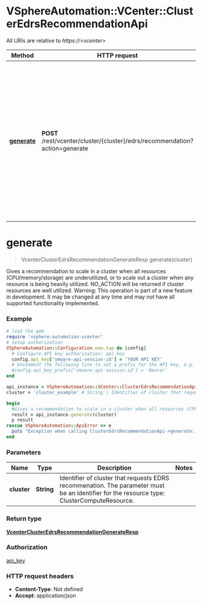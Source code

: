 # VSphereAutomation::VCenter::ClusterEdrsRecommendationApi

All URIs are relative to *https://&lt;vcenter&gt;*

Method | HTTP request | Description
------------- | ------------- | -------------
[**generate**](ClusterEdrsRecommendationApi.md#generate) | **POST** /rest/vcenter/cluster/{cluster}/edrs/recommendation?action&#x3D;generate | Gives a recommendation to scale in a cluster when all resources (CPU/memory/storage) are underutilized, or to scale out a cluster when any resource is being heavily utilized. NO_ACTION will be returned if cluster resources are well utilized. Warning: This operation is part of a new feature in development. It may be changed at any time and may not have all supported functionality implemented.


# **generate**
> VcenterClusterEdrsRecommendationGenerateResp generate(cluster)

Gives a recommendation to scale in a cluster when all resources (CPU/memory/storage) are underutilized, or to scale out a cluster when any resource is being heavily utilized. NO_ACTION will be returned if cluster resources are well utilized. Warning: This operation is part of a new feature in development. It may be changed at any time and may not have all supported functionality implemented.

### Example
```ruby
# load the gem
require 'vsphere-automation-vcenter'
# setup authorization
VSphereAutomation::Configuration.new.tap do |config|
  # Configure API key authorization: api_key
  config.api_key['vmware-api-session-id'] = 'YOUR API KEY'
  # Uncomment the following line to set a prefix for the API key, e.g. 'Bearer' (defaults to nil)
  #config.api_key_prefix['vmware-api-session-id'] = 'Bearer'
end

api_instance = VSphereAutomation::VCenter::ClusterEdrsRecommendationApi.new
cluster = 'cluster_example' # String | Identifier of cluster that requests EDRS recommenation. The parameter must be an identifier for the resource type: ClusterComputeResource.

begin
  #Gives a recommendation to scale in a cluster when all resources (CPU/memory/storage) are underutilized, or to scale out a cluster when any resource is being heavily utilized. NO_ACTION will be returned if cluster resources are well utilized. Warning: This operation is part of a new feature in development. It may be changed at any time and may not have all supported functionality implemented.
  result = api_instance.generate(cluster)
  p result
rescue VSphereAutomation::ApiError => e
  puts "Exception when calling ClusterEdrsRecommendationApi->generate: #{e}"
end
```

### Parameters

Name | Type | Description  | Notes
------------- | ------------- | ------------- | -------------
 **cluster** | **String**| Identifier of cluster that requests EDRS recommenation. The parameter must be an identifier for the resource type: ClusterComputeResource. | 

### Return type

[**VcenterClusterEdrsRecommendationGenerateResp**](VcenterClusterEdrsRecommendationGenerateResp.md)

### Authorization

[api_key](../README.md#api_key)

### HTTP request headers

 - **Content-Type**: Not defined
 - **Accept**: application/json



